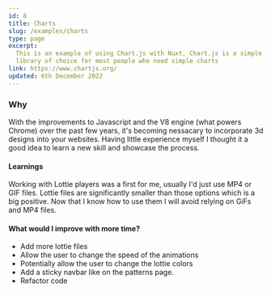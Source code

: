 ```yaml
---
id: 8
title: Charts
slug: /examples/charts
type: page
excerpt:
  This is an example of using Chart.js with Nuxt, Chart.js is a simple charting package and the
  library of choice for most people who need simple charts
link: https://www.chartjs.org/
updated: 6th December 2022
---
```


### Why

With the improvements to Javascript and the V8 engine (what powers Chrome) over the past few years,
it's becoming nessacary to incorporate 3d designs into your websites. Having little experience
myself I thought it a good idea to learn a new skill and showcase the process.

#### Learnings

Working with Lottie players was a first for me, usually I'd just use MP4 or GIF files. Lottie files
are significantly smaller than those options which is a big positive. Now that I know how to use
them I will avoid relying on GiFs and MP4 files.

#### What would I improve with more time?

- Add more lottie files
- Allow the user to change the speed of the animations
- Potentially allow the user to change the lottie colors
- Add a sticky navbar like on the patterns page.
- Refactor code
